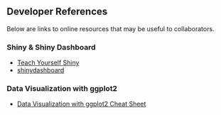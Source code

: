 ##  Developer References

Below are links to online resources that may be useful to collaborators.

### Shiny & Shiny Dashboard
* [Teach Yourself Shiny](http://shiny.rstudio.com/tutorial/)
* [shinydashboard](https://rstudio.github.io/shinydashboard/)

### Data Visualization with ggplot2
* [Data Visualization with ggplot2 Cheat Sheet](https://www.rstudio.com/wp-content/uploads/2015/03/ggplot2-cheatsheet.pdf)
